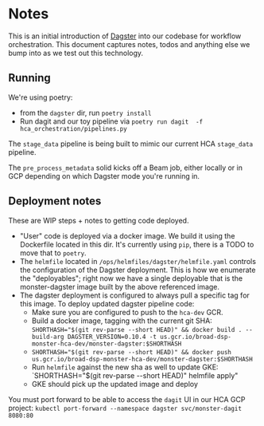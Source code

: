# Notes

This is an initial introduction of [Dagster](https://dagster.io)
into our codebase for workflow orchestration. This document captures notes, 
todos and anything else we bump into as we test out this technology.

## Running
We're using poetry:
* from the `dagster` dir, run `poetry install`
* Run dagit and our toy pipeline via `poetry run dagit  -f hca_orchestration/pipelines.py`

The `stage_data` pipeline is being built to mimic our current HCA `stage_data` pipeline.

The `pre_process_metadata` solid kicks off a Beam job, either locally or in GCP depending
on which Dagster mode you're running in. 

## Deployment notes
These are WIP steps + notes to getting code deployed.

* "User" code is deployed via a docker image. We build it using the Dockerfile located in this dir. It's currently
using `pip`, there is a TODO to move that to `poetry`.
* The `helmfile` located in `/ops/helmfiles/dagster/helmfile.yaml` controls the configuration of the Dagster
deployment. This is how we enumerate the "deployables"; right now we have a single deployable that is the
  monster-dagster image built by the above referenced image.
* The dagster deployment is configured to always pull a specific tag for this image.
  To deploy updated dagster pipeline code:
  * Make sure you are configured to push to the `hca-dev` GCR.
  * Build a docker image, tagging with the current git SHA: `SHORTHASH="$(git rev-parse --short HEAD)" && docker build . --build-arg DAGSTER_VERSION=0.10.4 -t us.gcr.io/broad-dsp-monster-hca-dev/monster-dagster:$SHORTHASH`
  * `SHORTHASH="$(git rev-parse --short HEAD)" && docker push  us.gcr.io/broad-dsp-monster-hca-dev/monster-dagster:$SHORTHASH`
  * Run `helmfile` against the new sha as well to update GKE: `SHORTHASH="$(git rev-parse --short HEAD)" helmfile apply" 
  * GKE should pick up the updated image and deploy

You must port forward to be able to access the `dagit` UI in our HCA GCP project: `kubectl port-forward --namespace dagster svc/monster-dagit 8080:80`
